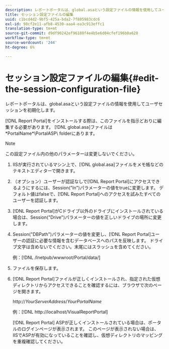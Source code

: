 ```yaml
---
description: レポートポータルは、global.asaという設定ファイルの情報を使用してユーザセッションを初期化します。
title: セッション設定ファイルの編集
uuid: c1bcd4d2-9bf5-425a-bda2-7f805983cdc6
exl-id: 98cf2e11-afb8-4530-aaa4-ea3c913effc1
translation-type: tm+mt
source-git-commit: d9df90242ef96188f4e4b5e6d04cfef196b0a628
workflow-type: tm+mt
source-wordcount: '244'
ht-degree: 6%

---
```


# セッション設定ファイルの編集{#edit-the-session-configuration-file}

レポートポータルは、global.asaという設定ファイルの情報を使用してユーザセッションを初期化します。

[!DNL Report Portal]をインストールする際は、このファイルを指示どおりに編集する必要があります。 [!DNL global.asa]ファイルは\*PortalName*\PortalASP\ folderにあります。

>[!NOTE]
>
>この設定ファイル内の他のパラメーターは変更しないでください。

1. IISが実行されているマシン上で、[!DNL global.asa]ファイルをメモ帳などのテキストエディターで開きます。
1. （オプション）ユーザーが認証なしで[!DNL Report Portal]にアクセスできるようにするには、Session(&quot;In&quot;)パラメーターの値をtrueに変更します。 デフォルト値はfalseで、[!DNL Report Portal]へのアクセスを試みたすべてのユーザーを認証します。
1. [!DNL Report Portal]がCドライブ以外のドライブにインストールされている場合は、Session(&quot;Drive&quot;)パラメーターの値を正しいドライブの場所に変更します。
1. Session(&quot;DBPath&quot;)パラメーターの値を変更し、[!DNL Report Portal]ユーザーの認証に必要な情報を含むデータベースへのパスを反映します。 ドライブ文字は含めないでください。末尾にはスラッシュを含めてください。

   例：[!DNL /Inetpub/wwwroot/Portal/data/]

1. ファイルを保存します。
1. [!DNL Report Portal]ファイルが正しくインストールされ、指定された仮想ディレクトリからアクセスできることを確認するには、ブラウザで次のページを開きます。

   http://*YourServerAddress*/*YourPortalName*

   例：[!DNL http://localhost/VisualReportPortal]

   [!DNL Report Portal] ASPが正しくインストールされている場合は、ポータルのログインページが表示されます。 このページが表示されない場合は、IISでASPが有効になっていることを確認し、仮想ディレクトリのマッピングを重複確認してください。
